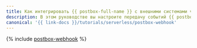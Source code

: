 ```yaml
---
title: Как интегрировать {{ postbox-full-name }} с внешними системами через вебхуки
description: В этом руководстве вы настроите передачу событий {{ postbox-full-name }} в {{ yds-full-name }} и вызов вебхуков во внешних системах при помощи функции {{ sf-full-name }}.
canonical: '{{ link-docs }}/tutorials/serverless/postbox-webhook'
---
```


{% include [postbox-webhook](../../_tutorials/serverless/postbox-webhook.md) %}